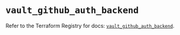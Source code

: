 # `vault_github_auth_backend`

Refer to the Terraform Registry for docs: [`vault_github_auth_backend`](https://registry.terraform.io/providers/hashicorp/vault/5.0.0/docs/resources/github_auth_backend).
